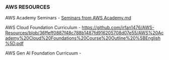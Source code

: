 ### AWS RESOURCES ###

AWS Academy Seminars - [Seminars from AWS Academy.md](https://github.com/irfan1476/AWS-Resources/blob/59f7918c35c556c20cbe8d2699a4994599f9ca5e/Seminars%20from%20AWS%20Academy.md)


AWS Cloud Foundation Curriculum - https://github.com/irfan1476/AWS-Resources/blob/36ffeff0887f48c788b1487fd916205708d07e55/AWS%20Academy%20Cloud%20Foundations%20Course%20Outline%20%5BEnglish%5D.pdf



AWS Gen AI Foundation Curricuum - 
